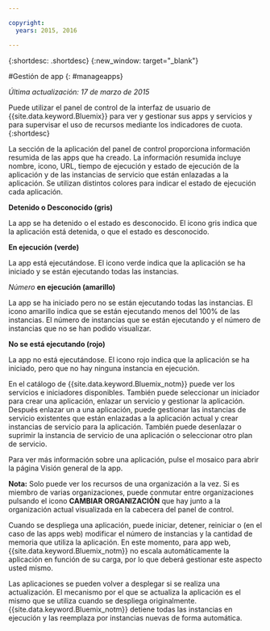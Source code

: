```yaml
---

copyright:
  years: 2015, 2016

---
```



{:shortdesc: .shortdesc}
{:new_window: target="_blank"}

#Gestión de app
{: #manageapps}

*Última actualización: 17 de marzo de 2015*

Puede utilizar el panel de control de la interfaz de usuario de {{site.data.keyword.Bluemix}} para ver y gestionar sus apps y servicios y para supervisar el uso de recursos mediante los indicadores de cuota.
{:shortdesc}

La sección de la aplicación del panel de control proporciona información resumida de las apps que ha creado. La información resumida incluye nombre, icono, URL, tiempo de ejecución y estado de ejecución de la aplicación y de las instancias de servicio que están enlazadas a la aplicación. Se utilizan distintos colores para indicar el estado de ejecución cada aplicación.

**Detenido o Desconocido (gris)**

  La app se ha detenido o el estado es desconocido. El icono gris indica que la aplicación está detenida, o que el estado es desconocido.

**En ejecución (verde)**

  La app está ejecutándose. El icono verde indica que la aplicación se ha iniciado y se están ejecutando todas las instancias.

*Número* **en ejecución (amarillo)**

  La app se ha iniciado pero no se están ejecutando todas las instancias. El icono amarillo indica que se están ejecutando menos del 100% de las instancias. El número de instancias que se están ejecutando y el número de instancias que no se han podido visualizar.

**No se está ejecutando (rojo)**

  La app no está ejecutándose. El icono rojo indica que la aplicación se ha iniciado, pero que no hay ninguna instancia en ejecución.

En el catálogo de {{site.data.keyword.Bluemix_notm}} puede ver los servicios e iniciadores disponibles. También puede seleccionar un iniciador para crear una aplicación, enlazar un servicio y gestionar la aplicación. Después enlazar un a una aplicación, puede gestionar las instancias de servicio existentes que están enlazadas a la aplicación actual y crear instancias de servicio para la aplicación. También puede desenlazar o suprimir la instancia de servicio de una aplicación o seleccionar otro plan de servicio.

Para ver más información sobre una aplicación, pulse el mosaico para abrir la página Visión general de la app.

**Nota:** Solo puede ver los recursos de una organización a la vez. Si es miembro de varias organizaciones, puede conmutar entre organizaciones
pulsando el icono **CAMBIAR ORGANIZACIÓN** que hay junto
a la organización actual visualizada en la cabecera del panel de control.

Cuando se despliega una aplicación, puede iniciar, detener, reiniciar o (en el caso de las apps web) modificar el número de instancias y la cantidad de memoria que utiliza la aplicación. En este momento, para app web, {{site.data.keyword.Bluemix_notm}} no escala automáticamente la aplicación en función de su carga, por lo que deberá gestionar este aspecto usted mismo.

Las aplicaciones se pueden volver a desplegar si se realiza una actualización. El mecanismo por el que se actualiza la aplicación es el mismo que se utiliza cuando se despliega originalmente. {{site.data.keyword.Bluemix_notm}} detiene
todas las instancias en ejecución y las reemplaza por instancias nuevas de forma automática.
